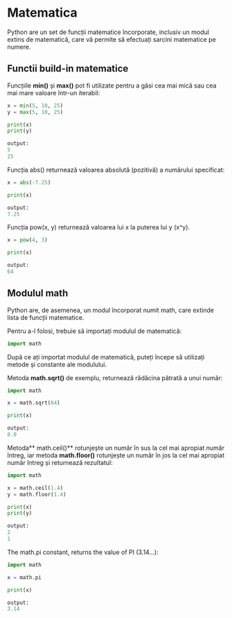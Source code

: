 # Matematica

Python are un set de funcții matematice încorporate, inclusiv un modul extins de matematică, care vă permite să efectuați sarcini matematice pe numere.

## Functii build-in matematice

Funcțiile **min()** și **max()** pot fi utilizate pentru a găsi cea mai mică sau cea mai mare valoare într-un iterabil:
```python
x = min(5, 10, 25)
y = max(5, 10, 25)

print(x)
print(y)

output:
5
25
```

Funcția abs() returnează valoarea absolută (pozitivă) a numărului specificat:

```python
x = abs(-7.25)

print(x)

output:
7.25
```

Funcția pow(x, y) returnează valoarea lui x la puterea lui y (x^y).

```python
x = pow(4, 3)

print(x)

output:
64
```

## Modulul math

Python are, de asemenea, un modul încorporat numit math, care extinde lista de funcții matematice.

Pentru a-l folosi, trebuie să importați modulul de matematică:

```python
import math
```

După ce ați importat modulul de matematică, puteți începe să utilizați metode și constante ale modulului.

Metoda **math.sqrt()** de exemplu, returnează rădăcina pătrată a unui număr:

```python
import math

x = math.sqrt(64)

print(x)

output:
8.0
```

Metoda** math.ceil()** rotunjește un număr în sus la cel mai apropiat număr întreg, iar metoda **math.floor()** rotunjește un număr în jos la cel mai apropiat număr întreg și returnează rezultatul:

```python
import math

x = math.ceil(1.4)
y = math.floor(1.4)

print(x) 
print(y) 

output:
2
1
```

The math.pi constant, returns the value of PI (3.14...):

```python
import math

x = math.pi

print(x)

output:
3.14
```

